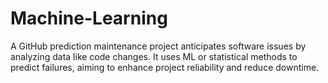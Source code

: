 # Machine-Learning
  A GitHub prediction maintenance project anticipates software issues by analyzing data like code changes. It uses ML or statistical methods to predict failures, aiming to enhance project reliability and reduce downtime.
